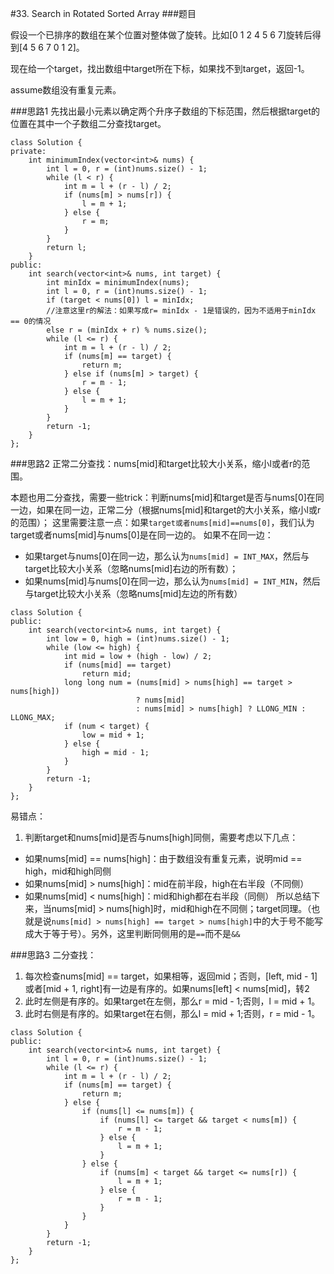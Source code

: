 #33. Search in Rotated Sorted Array
###题目

假设一个已排序的数组在某个位置对整体做了旋转。比如[0 1 2 4 5 6 7]旋转后得到[4 5 6 7 0 1 2]。

现在给一个target，找出数组中target所在下标，如果找不到target，返回-1。

assume数组没有重复元素。

###思路1
先找出最小元素以确定两个升序子数组的下标范围，然后根据target的位置在其中一个子数组二分查找target。
```
class Solution {
private:
    int minimumIndex(vector<int>& nums) {
        int l = 0, r = (int)nums.size() - 1;
        while (l < r) {
            int m = l + (r - l) / 2;
            if (nums[m] > nums[r]) {
                l = m + 1;
            } else {
                r = m;
            }
        }
        return l;
    }
public:
    int search(vector<int>& nums, int target) {
        int minIdx = minimumIndex(nums);
        int l = 0, r = (int)nums.size() - 1;
        if (target < nums[0]) l = minIdx;
        //注意这里r的解法：如果写成r= minIdx - 1是错误的，因为不适用于minIdx == 0的情况
        else r = (minIdx + r) % nums.size();
        while (l <= r) {
            int m = l + (r - l) / 2;
            if (nums[m] == target) {
                return m;
            } else if (nums[m] > target) {
                r = m - 1;
            } else {
                l = m + 1;
            }
        }
        return -1;
    }
};
```

###思路2
正常二分查找：nums[mid]和target比较大小关系，缩小l或者r的范围。

本题也用二分查找，需要一些trick：判断nums[mid]和target是否与nums[0]在同一边，如果在同一边，正常二分（根据nums[mid]和target的大小关系，缩小l或r的范围）；
这里需要注意一点：如果`target或者nums[mid]==nums[0]`，我们认为target或者nums[mid]与nums[0]是在同一边的。
如果不在同一边：

- 如果target与nums[0]在同一边，那么认为`nums[mid] = INT_MAX`，然后与target比较大小关系（忽略nums[mid]右边的所有数）；
- 如果nums[mid]与nums[0]在同一边，那么认为`nums[mid] = INT_MIN`，然后与target比较大小关系（忽略nums[mid]左边的所有数）

```
class Solution {
public:
    int search(vector<int>& nums, int target) {
        int low = 0, high = (int)nums.size() - 1;
        while (low <= high) {
            int mid = low + (high - low) / 2;
            if (nums[mid] == target)
                return mid;
            long long num = (nums[mid] > nums[high] == target > nums[high])
                            ? nums[mid]
                            : nums[mid] > nums[high] ? LLONG_MIN : LLONG_MAX;
            if (num < target) {
                low = mid + 1;
            } else {
                high = mid - 1;
            }
        }
        return -1;
    }
};
```

易错点：

1. 判断target和nums[mid]是否与nums[high]同侧，需要考虑以下几点：
 - 如果nums[mid] == nums[high]：由于数组没有重复元素，说明mid == high，mid和high同侧
 - 如果nums[mid] > nums[high]：mid在前半段，high在右半段（不同侧）
 - 如果nums[mid] < nums[high]：mid和high都在右半段（同侧）
 所以总结下来，当nums[mid] > nums[high]时，mid和high在不同侧；target同理。（也就是说`nums[mid] > nums[high] == target > nums[high]`中的大于号不能写成大于等于号）。另外，这里判断同侧用的是`==`而不是`&&`
 
 
###思路3
二分查找：

1. 每次检查nums[mid] == target，如果相等，返回mid；否则，[left, mid - 1]或者[mid + 1, right]有一边是有序的。如果nums[left] < nums[mid]，转2
2. 此时左侧是有序的。如果target在左侧，那么r = mid - 1;否则，l = mid + 1。
3. 此时右侧是有序的。如果target在右侧，那么l = mid + 1;否则，r = mid - 1。

```
class Solution {
public:
    int search(vector<int>& nums, int target) {
        int l = 0, r = (int)nums.size() - 1;
        while (l <= r) {
            int m = l + (r - l) / 2;
            if (nums[m] == target) {
                return m;
            } else {
                if (nums[l] <= nums[m]) {
                    if (nums[l] <= target && target < nums[m]) {
                        r = m - 1;
                    } else {
                        l = m + 1;
                    }
                } else {
                    if (nums[m] < target && target <= nums[r]) {
                        l = m + 1;
                    } else {
                        r = m - 1;
                    }
                }
            }
        }
        return -1;
    }
};
```
